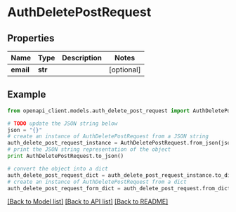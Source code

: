 # AuthDeletePostRequest


## Properties

Name | Type | Description | Notes
------------ | ------------- | ------------- | -------------
**email** | **str** |  | [optional] 

## Example

```python
from openapi_client.models.auth_delete_post_request import AuthDeletePostRequest

# TODO update the JSON string below
json = "{}"
# create an instance of AuthDeletePostRequest from a JSON string
auth_delete_post_request_instance = AuthDeletePostRequest.from_json(json)
# print the JSON string representation of the object
print AuthDeletePostRequest.to_json()

# convert the object into a dict
auth_delete_post_request_dict = auth_delete_post_request_instance.to_dict()
# create an instance of AuthDeletePostRequest from a dict
auth_delete_post_request_form_dict = auth_delete_post_request.from_dict(auth_delete_post_request_dict)
```
[[Back to Model list]](../README.md#documentation-for-models) [[Back to API list]](../README.md#documentation-for-api-endpoints) [[Back to README]](../README.md)


